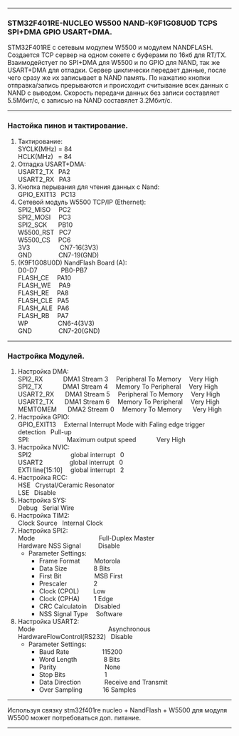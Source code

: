 ***
### STM32F401RE-NUCLEO W5500 NAND-K9F1G08U0D TCPS SPI+DMA GPIO USART+DMA.  
STM32F401RE с сетевым модулем W5500 и модулем NANDFLASH. Создается TCP сервер на одном сокете с буферами по 16кб для RT/TX. Взаимодейстует по SPI+DMA для W5500 и по GPIO для NAND, так же USART+DMA для отладки. Сервер циклически передает данные, после чего сразу же их записывает в NAND память. По нажатию кнопки отправка/запись прерываются и происходит считывание всех данных с NAND с выводом. Скорость передачи данных без записи составляет 5.5Мбит/с, с записью на NAND составялет 3.2Мбит/с.  
***
### Настойка пинов и тактирование. 
1. Тактирование:  
SYCLK(MHz) = 84  
HCLK(MHz) &ensp;= 84  
1. Отладка USART+DMA:  
USART2_TX      &ensp;PA2  
USART2_RX      &ensp;PA3  
3. Кнопка перывания для чтения данных с Nand:  
GPIO_EXIT13    &ensp;PC13  
3. Сетевой модуль W5500 ТСР/IP (Ethernet):  
SPI2_MISO      &ensp;&ensp;PC2  
SPI2_MOSI      &ensp;&ensp;PC3  
SPI2_SCK       &ensp;&ensp;&ensp;PB10  
W5500_RST      &ensp;PC7  
W5500_CS       &ensp;&ensp;PC6  
3V3            &ensp;&ensp;&ensp;&ensp;&ensp;&ensp;&ensp;&ensp;&ensp;CN7-16(3V3)  
GND            &ensp;&ensp;&ensp;&ensp;&ensp;&ensp;&ensp;&ensp;CN7-19(GND)  
4. (K9F1G08U0D) NandFlash Board (A):  
D0-D7          &ensp;&ensp;&ensp;&ensp;&ensp;&ensp;&ensp;PB0-PB7  
FLASH_CE       &ensp;&ensp;PA10  
FLASH_WE       &ensp;&ensp;PA9  
FLASH_RE       &ensp;&ensp;PA8  
FLASH_CLE      &ensp;PA5  
FLASH_ALE      &ensp;PA6  
FLASH_RB       &ensp;&ensp;PA7  
WP             &ensp;&ensp;&ensp;&ensp;&ensp;&ensp;&ensp;&ensp;&ensp;CN6-4(3V3)  
GND            &ensp;&ensp;&ensp;&ensp;&ensp;&ensp;&ensp;&ensp;CN7-20(GND)
***
### Настройка Модулей.  
1. Настройка DMA:  
SPI2_RX    &ensp;&ensp;&ensp;&ensp;&ensp;&ensp;DMA1 Stream 3  &ensp;&ensp;Peripheral To Memory  &ensp;&ensp;Very High  
SPI2_TX    &ensp;&ensp;&ensp;&ensp;&ensp;&ensp;DMA1 Stream 4  &ensp;&ensp;Memory To Peripheral  &ensp;&ensp;Very High  
USART2_RX  &ensp;&ensp;&ensp;DMA1 Stream 5  &ensp;&ensp;Peripheral To Memory  &ensp;&ensp;Very High  
USART2_TX  &ensp;&ensp;&ensp;DMA1 Stream 6  &ensp;&ensp;Memory To Peripheral  &ensp;&ensp;Very High  
MEMTOMEM   &ensp;&ensp;&ensp;DMA2 Stream 0  &ensp;&ensp;Memory To Memory      &ensp;&ensp;&ensp;Very High  
2. Настройка GPIO:  
GPIO_EXIT13  &ensp;&ensp;External Interrupt Mode with Faling edge trigger detection  &ensp;Pull-up  
SPI:&ensp;&ensp;&ensp;&ensp;&ensp;&ensp;&ensp;&ensp;&ensp;&ensp;&ensp;&ensp;Maximum output speed  &ensp;&ensp;&ensp;&ensp;&ensp;&ensp;Very High  
3. Настройка NVIC:  
SPI2              &ensp;&ensp;&ensp;&ensp;&ensp;&ensp;&ensp;&ensp;&ensp;&ensp;&ensp;&ensp;global interrupt  &ensp;0  
USART2            &ensp;&ensp;&ensp;&ensp;&ensp;&ensp;&ensp;&ensp;global interrupt  &ensp;0  
EXTI line[15:10]  &ensp;&ensp;global interrupt  &ensp;2  
4. Настройка RCC:  
HSE  &ensp;Crystal/Ceramic Resonator  
LSE  &ensp;Disable  
5. Настройка SYS:  
Debug  &ensp;Serial Wire  
7. Настройка TIM2:  
Clock Source  &ensp;Internal Clock  
7. Настройка SPI2:  
Mode                  &ensp;&ensp;&ensp;&ensp;&ensp;&ensp;&ensp;&ensp;&ensp;&ensp;&ensp;&ensp;&ensp;&ensp;&ensp;&ensp;&ensp;&ensp;&ensp;&ensp;Full-Duplex Master  
Hardware NSS Signal   &ensp;&ensp;&ensp;&ensp;&ensp;Disable  
   - Parameter Settings:  
     - Frame Format      &ensp;&ensp;&ensp;&ensp;Motorola  
     - Data Size         &ensp;&ensp;&ensp;&ensp;&ensp;&ensp;&ensp;&ensp;8 Bits  
     - First Bit         &ensp;&ensp;&ensp;&ensp;&ensp;&ensp;&ensp;&ensp;&ensp;&ensp;MSB First  
     - Prescaler         &ensp;&ensp;&ensp;&ensp;&ensp;&ensp;&ensp;&ensp;2  
     - Clock (CPOL)      &ensp;&ensp;&ensp;&ensp;Low  
     - Clock (CPHA)      &ensp;&ensp;&ensp;&ensp;1 Edge  
     - CRC Calculatoin   &ensp;&ensp;Disabled  
     - NSS Signal Type   &ensp;&ensp;Software  
8. Настройка USART2:  
Mode                        &ensp;&ensp;&ensp;&ensp;&ensp;&ensp;&ensp;&ensp;&ensp;&ensp;&ensp;&ensp;&ensp;&ensp;&ensp;&ensp;&ensp;&ensp;&ensp;&ensp;&ensp;&ensp;&ensp;Asynchronous  
HardwareFlowControl(RS232)  &ensp;Disable  
   - Parameter Settings:  
     - Baud Rate               &ensp;&ensp;&ensp;&ensp;&ensp;&ensp;&ensp;&ensp;&ensp;&ensp;115200  
     - Word Length             &ensp;&ensp;&ensp;&ensp;&ensp;&ensp;&ensp;&ensp;8 Bits  
     - Parity                  &ensp;&ensp;&ensp;&ensp;&ensp;&ensp;&ensp;&ensp;&ensp;&ensp;&ensp;&ensp;&ensp;&ensp;&ensp;None  
     - Stop Bits               &ensp;&ensp;&ensp;&ensp;&ensp;&ensp;&ensp;&ensp;&ensp;&ensp;&ensp;&ensp;1  
     - Data Direction          &ensp;&ensp;&ensp;&ensp;&ensp;&ensp;&ensp;Receive and Transmit  
     - Over Sampling           &ensp;&ensp;&ensp;&ensp;&ensp;&ensp;16 Samples
***
Используя связку stm32f401re nucleo + NandFlash + W5500 для модуля W5500 может потребоваться доп. питание.  
***
